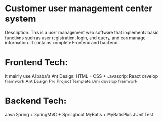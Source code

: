 # Customer user management center system
Description:
This is a user management web software that implements basic functions such as user registration, login, and query, and can manage information. It contains complete Frontend and backend.

# Frontend Tech:
It mainly use Alibaba's Ant Design:
      HTML + CSS + Javascript
      React develop framwork
      Ant Design Pro Project Template
      Umi develop framwork
  
# Backend Tech:
  Java
  Spring + SpringMVC + Springboot
  MyBatis + MyBatisPlus
  JUnit Test
      


